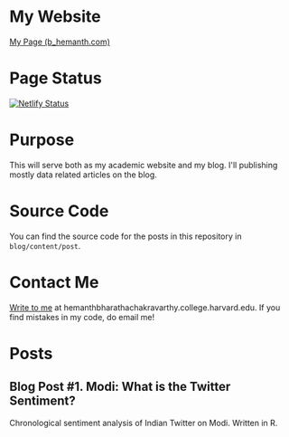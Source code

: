 # My Website
[My Page (b_hemanth.com)](https://www.google.com "Hemanth Bharatha Chakravarthy")

# Page Status
[![Netlify Status](https://api.netlify.com/api/v1/badges/342cdd99-47e8-45e5-9d5f-ce533e95b70a/deploy-status)](https://app.netlify.com/sites/b-hemanth/deploys)

# Purpose
This will serve both as my academic website and my blog. I'll publishing mostly data related articles on the blog.

# Source Code
You can find the source code for the posts in this repository in `blog/content/post`.

# Contact Me
[Write to me]("mailto:hemanthbharathachakravarthy.college.harvard.edu") at hemanthbharathachakravarthy.college.harvard.edu. If you find mistakes in my code, do email me! 

# Posts
## Blog Post #1. Modi: What is the Twitter Sentiment?
Chronological sentiment analysis of Indian Twitter on Modi. Written in R.
